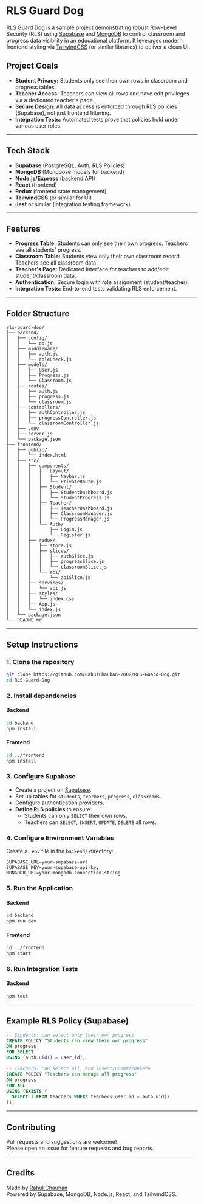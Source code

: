 # RLS Guard Dog

RLS Guard Dog is a sample project demonstrating robust Row-Level Security (RLS) using [Supabase](https://supabase.com/) and [MongoDB](https://www.mongodb.com/) to control classroom and progress data visibility in an educational platform. It leverages modern frontend styling via [TailwindCSS](https://tailwindcss.com/) (or similar libraries) to deliver a clean UI.

## Project Goals

- **Student Privacy:** Students only see their own rows in classroom and progress tables.
- **Teacher Access:** Teachers can view all rows and have edit privileges via a dedicated teacher's page.
- **Secure Design:** All data access is enforced through RLS policies (Supabase), not just frontend filtering.
- **Integration Tests:** Automated tests prove that policies hold under various user roles.

---

## Tech Stack

- **Supabase** (PostgreSQL, Auth, RLS Policies)
- **MongoDB** (Mongoose models for backend)
- **Node.js/Express** (backend API)
- **React** (frontend)
- **Redux** (frontend state management)
- **TailwindCSS** (or similar for UI)
- **Jest** or similar (integration testing framework)

---

## Features

- **Progress Table:** Students can only see their own progress. Teachers see all students' progress.
- **Classroom Table:** Students view only their own classroom record. Teachers see all classroom data.
- **Teacher's Page:** Dedicated interface for teachers to add/edit student/classroom data.
- **Authentication:** Secure login with role assignment (student/teacher).
- **Integration Tests:** End-to-end tests validating RLS enforcement.

---

## Folder Structure

```
rls-guard-dog/
├── backend/
│   ├── config/
│   │   └── db.js
│   ├── middleware/
│   │   ├── auth.js
│   │   └── roleCheck.js
│   ├── models/
│   │   ├── User.js
│   │   ├── Progress.js
│   │   └── Classroom.js
│   ├── routes/
│   │   ├── auth.js
│   │   ├── progress.js
│   │   └── classroom.js
│   ├── controllers/
│   │   ├── authController.js
│   │   ├── progressController.js
│   │   └── classroomController.js
│   ├── .env
│   ├── server.js
│   └── package.json
├── frontend/
│   ├── public/
│   │   └── index.html
│   ├── src/
│   │   ├── components/
│   │   │   ├── Layout/
│   │   │   │   ├── Navbar.js
│   │   │   │   └── PrivateRoute.js
│   │   │   ├── Student/
│   │   │   │   ├── StudentDashboard.js
│   │   │   │   └── StudentProgress.js
│   │   │   ├── Teacher/
│   │   │   │   ├── TeacherDashboard.js
│   │   │   │   ├── ClassroomManager.js
│   │   │   │   └── ProgressManager.js
│   │   │   └── Auth/
│   │   │       ├── Login.js
│   │   │       └── Register.js
│   │   ├── redux/
│   │   │   ├── store.js
│   │   │   ├── slices/
│   │   │   │   ├── authSlice.js
│   │   │   │   ├── progressSlice.js
│   │   │   │   └── classroomSlice.js
│   │   │   └── api/
│   │   │       └── apiSlice.js
│   │   ├── services/
│   │   │   └── api.js
│   │   ├── styles/
│   │   │   └── index.css
│   │   ├── App.js
│   │   └── index.js
│   └── package.json
└── README.md
```

---

## Setup Instructions

### 1. Clone the repository

```bash
git clone https://github.com/RahulChauhan-2002/RLS-Guard-Dog.git
cd RLS-Guard-Dog
```

### 2. Install dependencies

#### Backend

```bash
cd backend
npm install
```

#### Frontend

```bash
cd ../frontend
npm install
```

### 3. Configure Supabase

- Create a project on [Supabase](https://app.supabase.com/).
- Set up tables for `students`, `teachers`, `progress`, `classrooms`.
- Configure authentication providers.
- **Define RLS policies** to ensure:
  - Students can only `SELECT` their own rows.
  - Teachers can `SELECT`, `INSERT`, `UPDATE`, `DELETE` all rows.

### 4. Configure Environment Variables

Create a `.env` file in the `backend/` directory:

```env
SUPABASE_URL=your-supabase-url
SUPABASE_KEY=your-supabase-api-key
MONGODB_URI=your-mongodb-connection-string
```

### 5. Run the Application

#### Backend

```bash
cd backend
npm run dev
```

#### Frontend

```bash
cd ../frontend
npm start
```

### 6. Run Integration Tests

#### Backend

```bash
npm test
```

---

## Example RLS Policy (Supabase)

```sql
-- Students: can select only their own progress
CREATE POLICY "Students can view their own progress"
ON progress
FOR SELECT
USING (auth.uid() = user_id);

-- Teachers: can select all, and insert/update/delete
CREATE POLICY "Teachers can manage all progress"
ON progress
FOR ALL
USING (EXISTS (
  SELECT 1 FROM teachers WHERE teachers.user_id = auth.uid()
));
```

---

## Contributing

Pull requests and suggestions are welcome!  
Please open an issue for feature requests and bug reports.

---


## Credits

Made by [Rahul Chauhan](https://github.com/RahulChauhan-2002)   
Powered by Supabase, MongoDB, Node.js, React, and TailwindCSS.


